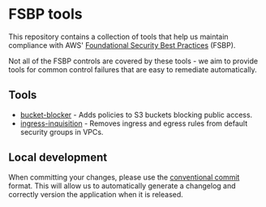 # FSBP tools

This repository contains a collection of tools that help us maintain compliance with AWS'
[Foundational Security Best Practices](https://docs.aws.amazon.com/securityhub/latest/userguide/fsbp-standard.html)
(FSBP).

Not all of the FSBP controls are covered by these tools - we aim to provide tools for common
control failures that are easy to remediate automatically.

## Tools

- [bucket-blocker](./bucket-blocker/README.md) - Adds policies to S3 buckets blocking public access.
- [ingress-inquisition](./ingress-inquisition/README.md) - Removes ingress and egress rules from default security groups in VPCs.

## Local development

When committing your changes, please use the
[conventional commit](https://www.conventionalcommits.org/en/v1.0.0/#summary)
format. This will allow us to automatically generate a changelog and correctly
version the application when it is released.
